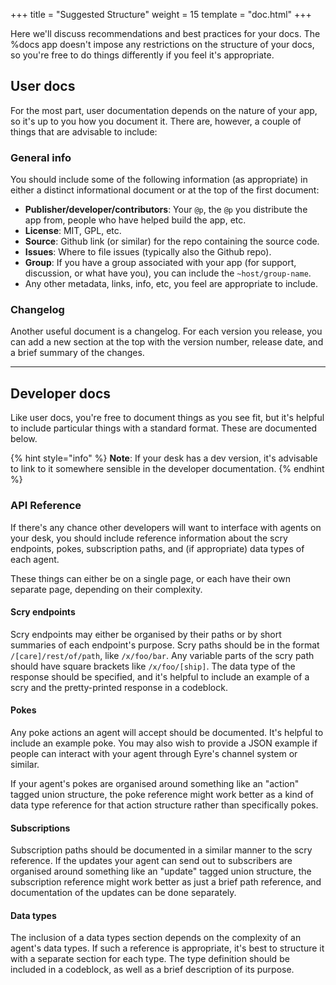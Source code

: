 +++
title = "Suggested Structure"
weight = 15
template = "doc.html"
+++

Here we'll discuss recommendations and best practices for your docs. The %docs app doesn't impose any restrictions on the structure of your docs, so you're free to do things differently if you feel it's appropriate.

## User docs

For the most part, user documentation depends on the nature of your app, so it's up to you how you document it. There are, however, a couple of things that are advisable to include:

### General info

You should include some of the following information (as appropriate) in either a distinct informational document or at the top of the first document:

- **Publisher/developer/contributors**: Your `@p`, the `@p` you distribute the app from, people who have helped build the app, etc.
- **License**: MIT, GPL, etc.
- **Source**: Github link (or similar) for the repo containing the source code.
- **Issues**: Where to file issues (typically also the Github repo).
- **Group**: If you have a group associated with your app (for support, discussion, or what have you), you can include the `~host/group-name`.
- Any other metadata, links, info, etc, you feel are appropriate to include.

### Changelog

Another useful document is a changelog. For each version you release, you can add a new section at the top with the version number, release date, and a brief summary of the changes.

---

## Developer docs

Like user docs, you're free to document things as you see fit, but it's helpful to include particular things with a standard format. These are documented below.

{% hint style="info" %}
**Note**: If your desk has a dev version, it's advisable to link to it somewhere sensible in the developer documentation.
{% endhint %}

### API Reference

If there's any chance other developers will want to interface with agents on your desk, you should include reference information about the scry endpoints, pokes, subscription paths, and (if appropriate) data types of each agent.

These things can either be on a single page, or each have their own separate page, depending on their complexity.

#### Scry endpoints

Scry endpoints may either be organised by their paths or by short summaries of each endpoint's purpose. Scry paths should be in the format `/[care]/rest/of/path`, like `/x/foo/bar`. Any variable parts of the scry path should have square brackets like `/x/foo/[ship]`. The data type of the response should be specified, and it's helpful to include an example of a scry and the pretty-printed response in a codeblock.

#### Pokes

Any poke actions an agent will accept should be documented. It's helpful to include an example poke. You may also wish to provide a JSON example if people can interact with your agent through Eyre's channel system or similar.

If your agent's pokes are organised around something like an "action" tagged union structure, the poke reference might work better as a kind of data type reference for that action structure rather than specifically pokes.

#### Subscriptions

Subscription paths should be documented in a similar manner to the scry reference. If the updates your agent can send out to subscribers are organised around something like an "update" tagged union structure, the subscription reference might work better as just a brief path reference, and documentation of the updates can be done separately.

#### Data types

The inclusion of a data types section depends on the complexity of an agent's data types. If such a reference is appropriate, it's best to structure it with a separate section for each type. The type definition should be included in a codeblock, as well as a brief description of its purpose.
